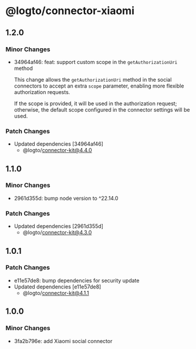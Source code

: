 # @logto/connector-xiaomi

## 1.2.0

### Minor Changes

- 34964af46: feat: support custom scope in the `getAuthorizationUri` method

  This change allows the `getAuthorizationUri` method in the social connectors to accept an extra `scope` parameter, enabling more flexible authorization requests.

  If the scope is provided, it will be used in the authorization request; otherwise, the default scope configured in the connector settings will be used.

### Patch Changes

- Updated dependencies [34964af46]
  - @logto/connector-kit@4.4.0

## 1.1.0

### Minor Changes

- 2961d355d: bump node version to ^22.14.0

### Patch Changes

- Updated dependencies [2961d355d]
  - @logto/connector-kit@4.3.0

## 1.0.1

### Patch Changes

- e11e57de8: bump dependencies for security update
- Updated dependencies [e11e57de8]
  - @logto/connector-kit@4.1.1

## 1.0.0

### Minor Changes

- 3fa2b796e: add Xiaomi social connector

